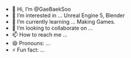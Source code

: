 - 👋 Hi, I’m @GaeBaekSoo
- 👀 I’m interested in ... Unreal Engine 5, Blender
- 🌱 I’m currently learning ... Making Games.
- 💞️ I’m looking to collaborate on ...
- 📫 How to reach me ...
- 😄 Pronouns: ...
- ⚡ Fun fact: ...

<!---
GaeBaekSoo/GaeBaekSoo is a ✨ special ✨ repository because its `README.md` (this file) appears on your GitHub profile.
You can click the Preview link to take a look at your changes.
--->

